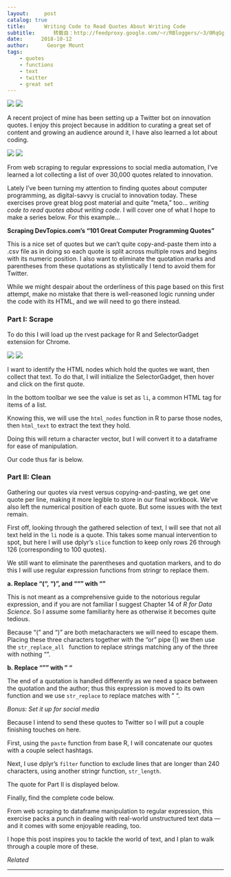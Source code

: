 ```yaml
---
layout:     post
catalog: true
title:      Writing Code to Read Quotes About Writing Code
subtitle:      转载自：http://feedproxy.google.com/~r/RBloggers/~3/0RqGgfxmKOw/
date:      2018-10-12
author:      George Mount
tags:
    - quotes
    - functions
    - text
    - twitter
    - great set
---
```






![](https://i2.wp.com/georgejmount.com/wp-content/uploads/2018/10/WritingCodeReadingQuotes.png?w=450&ssl=1)
![](https://i2.wp.com/georgejmount.com/wp-content/uploads/2018/10/WritingCodeReadingQuotes.png?w=450&ssl=1)


A recent project of mine has been setting up a Twitter bot on innovation quotes. I enjoy this project because in addition to curating a great set of content and growing an audience around it, I have also learned a lot about coding.

![](https://i0.wp.com/georgejmount.com/wp-content/uploads/2018/10/2jxbr0.jpg?w=450&ssl=1)
![](https://i0.wp.com/georgejmount.com/wp-content/uploads/2018/10/2jxbr0.jpg?w=450&ssl=1)


From web scraping to regular expressions to social media automation, I’ve learned a lot collecting a list of over 30,000 quotes related to innovation.

Lately I’ve been turning my attention to finding quotes about computer programming, as digital-savvy is crucial to innovation today. These exercises prove great blog post material and quite “meta,” too… *writing code to read quotes about writing code*. I will cover one of what I hope to make a series below. For this example…

**Scraping DevTopics.com’s “101 Great Computer Programming Quotes”**

This is a nice set of quotes but we can’t quite copy-and-paste them into a .csv file as in doing so each quote is split across multiple rows and begins with its numeric position. I also want to eliminate the quotation marks and parentheses from these quotations as stylistically I tend to avoid them for Twitter.

While we might despair about the orderliness of this page based on this first attempt, make no mistake that there is well-reasoned logic running under the code with its HTML, and we will need to go there instead.

### **Part I: Scrape**

To do this I will load up the rvest package for R and SelectorGadget extension for Chrome.

![](https://i1.wp.com/georgejmount.com/wp-content/uploads/2018/10/SelectorGadget.png?w=450&ssl=1)
![](https://i1.wp.com/georgejmount.com/wp-content/uploads/2018/10/SelectorGadget.png?w=450&ssl=1)


I want to identify the HTML nodes which hold the quotes we want, then collect that text. To do that, I will initialize the SelectorGadget, then hover and click on the first quote.

In the bottom toolbar we see the value is set as `li`, a common HTML tag for items of a list.

Knowing this, we will use the `html_nodes` function in R to parse those nodes, then `html_text` to extract the text they hold.

Doing this will return a character vector, but I will convert it to a dataframe for ease of manipulation.

Our code thus far is below.

### **Part II: Clean**

Gathering our quotes via rvest versus copying-and-pasting, we get one quote per line, making it more legible to store in our final workbook. We’ve also left the numerical position of each quote. But some issues with the text remain.

First off, looking through the gathered selection of text, I will see that not all text held in the `li` node is a quote. This takes some manual intervention to spot, but here I will use dplyr’s `slice` function to keep only rows 26 through 126 (corresponding to 100 quotes).

We still want to eliminate the parentheses and quotation markers, and to do this I will use regular expression functions from stringr to replace them.

**a. Replace “(“, “)”, and ““” with “”**

This is not meant as a comprehensive guide to the notorious regular expression, and if you are not familiar I suggest Chapter 14 of *R for Data Science*. So I assume some familiarity here as otherwise it becomes quite tedious.

Because “(” and “)” are both metacharacters we will need to escape them. Placing these three characters together with the “or” pipe (|) we then use the `str_replace_all ` function to replace strings matching any of the three with nothing “”.

**b. Replace “”” with ” “**

The end of a quotation is handled differently as we need a space between the quotation and the author; thus this expression is moved to its own function and we use `str_replace` to replace matches with ” “.

*Bonus: Set it up for social media*

Because I intend to send these quotes to Twitter so I will put a couple finishing touches on here.

First, using the `paste` function from base R, I will concatenate our quotes with a couple select hashtags.

Next, I use dplyr’s `filter` function to exclude lines that are longer than 240 characters, using another stringr function, `str_length`.

The quote for Part II is displayed below.

Finally, find the complete code below.


From web scraping to dataframe manipulation to regular expression, this exercise packs a punch in dealing with real-world unstructured text data — and it comes with some enjoyable reading, too.

I hope this post inspires you to tackle the world of text, and I plan to walk through a couple more of these.


*Related*








---
